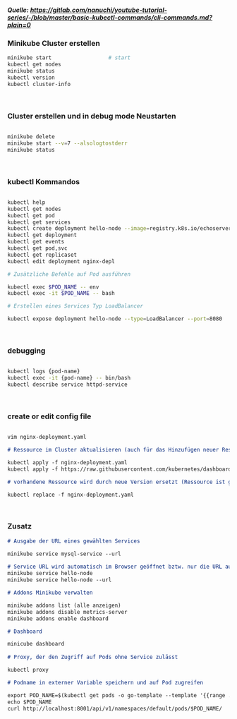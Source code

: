 ##### Quelle: https://gitlab.com/nanuchi/youtube-tutorial-series/-/blob/master/basic-kubectl-commands/cli-commands.md?plain=0

###  Minikube Cluster erstellen
```bash
minikube start                  # start
kubectl get nodes
minikube status
kubectl version
kubectl cluster-info

```

&nbsp;

### Cluster erstellen und in debug mode Neustarten
```bash

minikube delete
minikube start --v=7 --alsologtostderr
minikube status

```
&nbsp;

### kubectl Kommandos
```bash

kubectl help
kubectl get nodes
kubectl get pod
kubectl get services
kubectl create deployment hello-node --image=registry.k8s.io/echoserver:1.4
kubectl get deployment
kubectl get events
kubectl get pod,svc
kubectl get replicaset
kubectl edit deployment nginx-depl

# Zusätzliche Befehle auf Pod ausführen 

kubectl exec $POD_NAME -- env                                          
kubectl exec -it $POD_NAME -- bash                                      

# Erstellen eines Services Typ LoadBalancer

kubectl expose deployment hello-node --type=LoadBalancer --port=8080
```
&nbsp;

### debugging

```bash

kubectl logs {pod-name}
kubectl exec -it {pod-name} -- bin/bash
kubectl describe service httpd-service

```
&nbsp;

### create or edit config file

```md

vim nginx-deployment.yaml

# Ressource im Cluster aktualisieren (auch für das Hinzufügen neuer Ressourcen) -> bevorzugt

kubectl apply -f nginx-deployment.yaml
kubectl apply -f https://raw.githubusercontent.com/kubernetes/dashboard/v2.4.0/aio/deploy/recommended.yaml

# vorhandene Ressource wird durch neue Version ersetzt (Ressource ist ggf. kurzzeitig nicht verfügbar)

kubectl replace -f nginx-deployment.yaml

```
&nbsp;

### Zusatz

```md
# Ausgabe der URL eines gewählten Services

minikube service mysql-service --url
 
# Service URL wird automatisch im Browser geöffnet bztw. nur die URL ausgegeben
minikube service hello-node
minikube service hello-node --url

# Addons Minikube verwalten

minikube addons list (alle anzeigen)
minikube addons disable metrics-server 
minikube addons enable dashboard

# Dashboard

minicube dashboard 
  
# Proxy, der den Zugriff auf Pods ohne Service zulässt

kubectl proxy

# Podname in externer Variable speichern und auf Pod zugreifen

export POD_NAME=$(kubectl get pods -o go-template --template '{{range .items}}{{.metadata.name}}{{"\n"}}{{end}}')
echo $POD_NAME
curl http://localhost:8001/api/v1/namespaces/default/pods/$POD_NAME/
```
  
